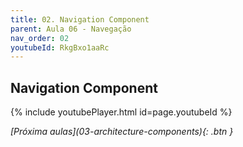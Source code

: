 ```yaml
---
title: 02. Navigation Component
parent: Aula 06 - Navegação
nav_order: 02
youtubeId: RkgBxo1aaRc
---
```


## Navigation Component


{% include youtubePlayer.html id=page.youtubeId %}

<span class="fs-3 float-right">
<i class="fas fa-download">[Próxima aulas](03-architecture-components){: .btn }</i>
</span>

